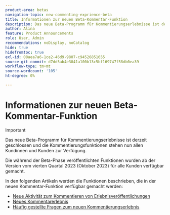 ```yaml
---
product-area: betas
navigation-topic: new-commenting-exprience-beta
title: Informationen zur neuen Beta-Kommentar-Funktion
description: Das neue Beta-Programm für Kommentierungserlebnisse ist derzeit geschlossen. In den folgenden Artikeln werden die Funktionen beschrieben, die in für das neue Kommentierungserlebnis verfügbar gemacht werden.
author: Alina
feature: Product Announcements
role: User, Admin
recommendations: noDisplay, noCatalog
hide: true
hidefromtoc: true
exl-id: 08aea7a6-1ce2-46d9-9807-c94526851655
source-git-commit: d7dd5ab4e3041a100b13c5bf169747f58db0ea39
workflow-type: tm+mt
source-wordcount: '105'
ht-degree: 0%

---
```


# Informationen zur neuen Beta-Kommentar-Funktion

>[!IMPORTANT]
>
>Das neue Beta-Programm für Kommentierungserlebnisse ist derzeit geschlossen und die Kommentierungsfunktionen stehen nun allen Kundinnen und Kunden zur Verfügung.
>
>Die während der Beta-Phase veröffentlichten Funktionen wurden ab der Version vom vierten Quartal 2023 (Oktober 2023) für alle Kunden verfügbar gemacht.


In den folgenden Artikeln werden die Funktionen beschrieben, die in der neuen Kommentar-Funktion verfügbar gemacht werden:

* [Neue Aktivität zum Kommentieren von Erlebnisveröffentlichungen](../new-commenting-experience-beta/new-commenting-beta-experience-release-activity.md)
* [Neues Kommentarerlebnis](../new-commenting-experience-beta/unified-commenting-experience.md)
* [Häufig gestellte Fragen zum neuen Kommentierungserlebnis](../new-commenting-experience-beta/new-commenting-faq.md)
